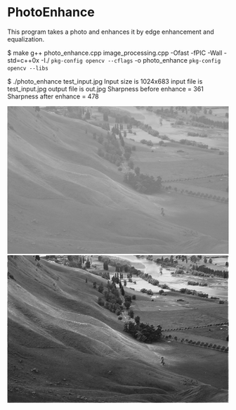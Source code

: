 # PhotoEnhance
This program takes a photo and enhances it by edge enhancement and equalization.

$ make
g++ photo_enhance.cpp image_processing.cpp -Ofast -fPIC -Wall -std=c++0x -I./ `pkg-config opencv --cflags`   -o  photo_enhance `pkg-config opencv --libs` 

$ ./photo_enhance test_input.jpg 
Input size is 1024x683
input file is test_input.jpg output file is out.jpg
Sharpness before enhance = 361
Sharpness after  enhance = 478


![alt text](test_input.jpg)
![alt text](edge_enhance.jpg)
